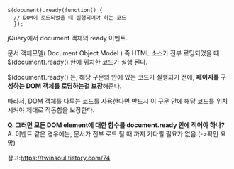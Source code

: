 
```
$(document).ready(function() { 
  // DOM이 로드되었을 때 실행되어야 하는 코드 
  });
```

jQuery에서 document 객체의 ready 이벤트. 

문서 객체모델( Document Object Model ) 즉 HTML 소스가 전부 로딩되었을 때 $(document).ready() 한에 위치한 코드가 실행 된다. 

$(document).ready() 는, 해당 구문의 안에 있는 코드가 실행되기 전에, **페이지를 구성하는 DOM 객체를 로딩하는걸 보장**해준다. 

따라서, DOM 객체를 다루는 코드를 사용한다면 
반드시 이 구문 안에 해당 코드를 위치시켜야 제대로 작동함을 보장한다.


**Q. 그러면 모든 DOM element에 대한 함수를 document.ready 안에 적어야 하나?**
A. 이벤트 같은 경우에는, 문서가 전부 로드 될 때 까지 기다릴 필요가 없음.(->확인 요망)

참고:https://twinsoul.tistory.com/74
